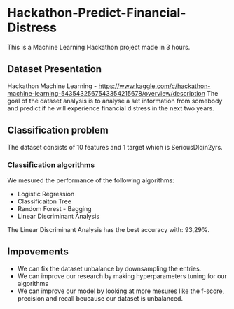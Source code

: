 # Hackathon-Predict-Financial-Distress
This is a Machine Learning Hackathon project made in 3 hours.

## Dataset Presentation
Hackathon Machine Learning - https://www.kaggle.com/c/hackathon-machine-learning-5435432567543354215678/overview/description
The goal of the dataset analysis is to analyse a set information from somebody and predict if he will experience financial distress in the next two years.

## Classification problem
The dataset consists of 10 features and 1 target which is SeriousDlqin2yrs.

### Classification algorithms
We mesured the performance of the following algorithms: 
- Logistic Regression
- Classificaiton Tree
- Random Forest - Bagging
- Linear Discriminant Analysis

The Linear Discriminant Analysis has the best accuracy with: 93,29%. 

## Impovements
- We can fix the dataset unbalance by downsampling the entries.
- We can improve our research by making hyperparameters tuning for our algorithms
- We can improve our model by looking at more mesures like the f-score, precision and recall beucause our dataset is unbalanced.

